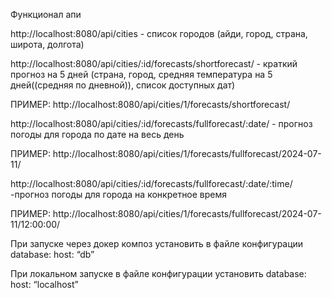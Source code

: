Функционал апи

http://localhost:8080/api/cities - список городов (айди, город, страна, широта, долгота)

http://localhost:8080/api/cities/:id/forecasts/shortforecast/ - краткий прогноз на 5 дней (страна, город, средняя температура на 5 дней((средняя по дневной)), список доступных дат)

ПРИМЕР: http://localhost:8080/api/cities/1/forecasts/shortforecast/ 


http://localhost:8080/api/cities/:id/forecasts/fullforecast/:date/ - прогноз погоды для города по дате на весь день

ПРИМЕР:  http://localhost:8080/api/cities/1/forecasts/fullforecast/2024-07-11/ 


http://localhost:8080/api/cities/:id/forecasts/fullforecast/:date/:time/ -прогноз погоды для города на конкретное время

ПРИМЕР: http://localhost:8080/api/cities/1/forecasts/fullforecast/2024-07-11/12:00:00/


При запуске через докер композ установить в файле конфигурации database: host: “db”

При локальном запуске в файле конфигурации установить database: host: “localhost”
